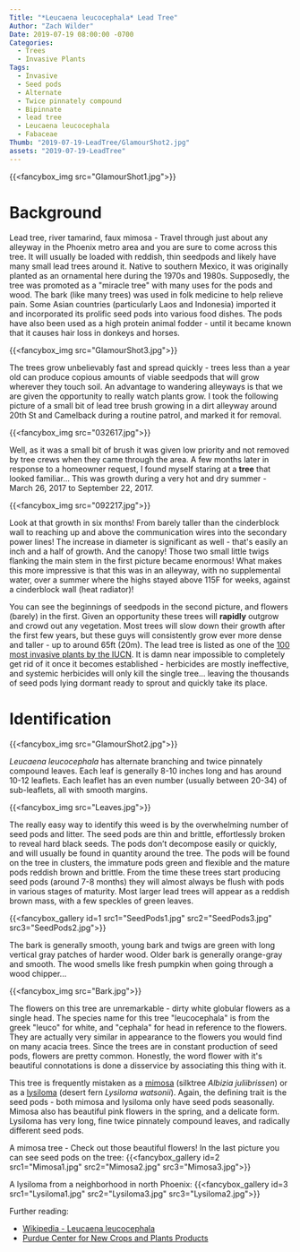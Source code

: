 ```yaml
---
Title: "*Leucaena leucocephala* Lead Tree"
Author: "Zach Wilder"
Date: 2019-07-19 08:00:00 -0700
Categories:
  - Trees
  - Invasive Plants
Tags:
  - Invasive
  - Seed pods
  - Alternate
  - Twice pinnately compound
  - Bipinnate
  - lead tree
  - Leucaena leucocephala
  - Fabaceae
Thumb: "2019-07-19-LeadTree/GlamourShot2.jpg"
assets: "2019-07-19-LeadTree"
---
```


{{<fancybox_img src="GlamourShot1.jpg">}}

# Background
Lead tree, river tamarind, faux mimosa - Travel through just about any alleyway
in the Phoenix metro area and you are sure to come across this tree. It will
usually be loaded with reddish, thin seedpods and likely have many small lead
trees around it. Native to southern Mexico, it was originally planted as an
ornamental here during the 1970s and 1980s. Supposedly, the tree was promoted as
a "miracle tree" with many uses for the pods and wood. The bark (like many
trees) was used in folk medicine to help relieve pain. Some Asian countries
(particularly Laos and Indonesia) imported it and incorporated its prolific seed
pods into various food dishes. The pods have also been used as a high protein
animal fodder - until it became known that it causes hair loss in donkeys and
horses.

{{<fancybox_img src="GlamourShot3.jpg">}}

The trees grow unbelievably fast and spread quickly - trees less than a year old
can produce copious amounts of viable seedpods that will grow wherever they
touch soil. An advantage to wandering alleyways is that we are given the
opportunity to really watch plants grow. I took the following picture of a small
bit of lead tree brush growing in a dirt alleyway around 20th St and Camelback
during a routine patrol, and marked it for removal. 

{{<fancybox_img src="032617.jpg">}}
 
Well, as it was a small bit of brush it was given low priority and not removed
by tree crews when they came through the area. A few months later in response to
a homeowner request, I found myself staring at a **tree** that looked
familiar... This was growth during a very hot and dry summer - March 26, 2017 to
September 22, 2017.

{{<fancybox_img src="092217.jpg">}}

Look at that growth in six months! From barely taller than the cinderblock wall
to reaching up and above the communication wires into the secondary power lines!
The increase in diameter is significant as well - that's easily an inch and a
half of growth. And the canopy! Those two small little twigs flanking the main
stem in the first picture became enormous! What makes this more impressive is
that this was in an alleyway, with no supplemental water, over a summer where
the highs stayed above 115F for weeks, against a cinderblock wall (heat
radiator)!

You can see the beginnings of seedpods in the second picture, and flowers
(barely) in the first. Given an opportunity these trees will **rapidly** outgrow
and crowd out any vegetation. Most trees will slow down their growth after the
first few years, but these guys will consistently grow ever more dense and
taller - up to around 65ft (20m). The lead tree is listed as one of the [100
most invasive plants by the
IUCN](http://www.iucngisd.org/gisd/species.php?sc=23). It is damn near
impossible to completely get rid of it once it becomes established - herbicides
are mostly ineffective, and systemic herbicides will only kill the single
tree... leaving the thousands of seed pods lying dormant ready to sprout and
quickly take its place. 

# Identification

{{<fancybox_img src="GlamourShot2.jpg">}}

*Leucaena leucocephala* has alternate branching and twice pinnately compound leaves. Each
leaf is generally 8-10 inches long and has around 10-12 leaflets. Each leaflet has an even
number (usually between 20-34) of sub-leaflets, all with smooth margins.

{{<fancybox_img src="Leaves.jpg">}}

The really easy way to identify this weed is by the overwhelming number of seed
pods and litter. The seed pods are thin and brittle, effortlessly broken to
reveal hard black seeds. The pods don’t decompose easily or quickly, and will
usually be found in quantity around the tree. The pods will be found on the tree
in clusters, the immature pods green and flexible and the mature pods reddish
brown and brittle. From the time these trees start producing seed pods (around
7-8 months) they will almost always be flush with pods in various stages of
maturity. Most larger lead trees will appear as a reddish brown mass, with a few
speckles of green leaves.

{{<fancybox_gallery
 id=1
 src1="SeedPods1.jpg"
 src2="SeedPods3.jpg"
 src3="SeedPods2.jpg">}}

The bark is generally smooth, young bark and twigs are green with long vertical
gray patches of harder wood. Older bark is generally orange-gray and smooth. The
wood smells like fresh pumpkin when going through a wood chipper...

{{<fancybox_img src="Bark.jpg">}}

The flowers on this tree are unremarkable - dirty white globular flowers as a
single head. The species name for this tree "leucocephala" is from the greek
"leuco" for white, and "cephala" for head in reference to the flowers. They are
actually very similar in appearance to the flowers you would find on many acacia
trees. Since the trees are in constant production of seed pods, flowers are
pretty common. Honestly, the word flower with it's beautiful connotations is
done a disservice by associating this thing with it.  

This tree is frequently mistaken as a [mimosa](http://www.public.asu.edu/~camartin/plants/Plant%20html%20files/albiziajulibrissin.html)
(silktree *Albizia juliibrissen*) or as
a [lysiloma](http://www.public.asu.edu/~camartin/plants/Plant%20html%20files/lysilomawatsonii.html)
(desert fern *Lysiloma watsonii*). Again, the defining trait is the seed pods -
both mimosa and lysiloma only have seed pods seasonally. Mimosa also has
beautiful pink flowers in the spring, and a delicate form. Lysiloma has very
long, fine twice pinnately compound leaves, and radically different seed pods.

A mimosa tree - Check out those beautiful flowers! In the last picture you can see seed pods on the tree:
{{<fancybox_gallery id=2 src1="Mimosa1.jpg" src2="Mimosa2.jpg" src3="Mimosa3.jpg">}}

A lysiloma from a neighborhood in north Phoenix:
{{<fancybox_gallery id=3 src1="Lysiloma1.jpg" src2="Lysiloma3.jpg" src3="Lysiloma2.jpg">}}

Further reading:

- [Wikipedia - Leucaena leucocephala](https://en.wikipedia.org/wiki/Leucaena_leucocephala)
- [Purdue Center for New Crops and Plants Products](https://hort.purdue.edu/newcrop/duke_energy/Leucaena_leucocephala.html)

